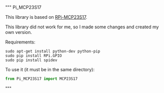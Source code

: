 """
Pi_MCP23S17

This library is based on [RPi-MCP23S17](https://github.com/petrockblog/RPi-MCP23S17/blob/master/RPiMCP23S17/MCP23S17.py).

This library did not work for me, so I made some changes and created my own version.

Requirements:
```
sudo apt-get install python-dev python-pip
sudo pip install RPi.GPIO
sudo pip install spidev
```

To use it (it must be in the same directory):
```Python
from Pi_MCP23S17 import MCP23S17
```
"""